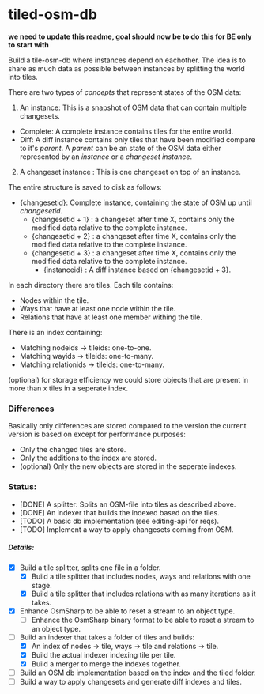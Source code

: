 tiled-osm-db
============

**we need to update this readme, goal should now be to do this for BE only to start with**

Build a tile-osm-db where instances depend on eachother. The idea is to share as much data as possible between instances by splitting the world into tiles.

There are two types of _concepts_ that represent states of the OSM data:
1. An instance: This is a snapshot of OSM data that can contain multiple changesets.
  - Complete: A complete instance contains tiles for the entire world.
  - Diff: A diff instance contains only tiles that have been modified compare to it's _parent_. A _parent_ can be an state of the OSM data either represented by an _instance_ or a _changeset instance_.
2. A changeset instance : This is one changeset on top of an instance.

The entire structure is saved to disk as follows:

- {changesetid}: Complete instance, containing the state of OSM up until _changesetid_.
	- {changesetid + 1} : a changeset after time X, contains only the modified data relative to the complete instance.
	- {changesetid + 2} : a changeset after time X, contains only the modified data relative to the complete instance.
	- {changesetid + 3} : a changeset after time X, contains only the modified data relative to the complete instance.
		- {instanceid} : A diff instance based on {changesetid + 3}.

In each directory there are tiles. Each tile contains:

- Nodes within the tile.
- Ways that have at least one node within the tile.
- Relations that have at least one member withing the tile.

There is an index containing:

- Matching nodeids -> tileids: one-to-one.
- Matching wayids -> tileids: one-to-many.
- Matching relationids -> tileids: one-to-many.

(optional) for storage efficiency we could store objects that are present in more than x tiles in a seperate index.

### Differences

Basically only differences are stored compared to the version the current version is based on except for performance purposes:

- Only the changed tiles are store. 
- Only the additions to the index are stored.
- (optional) Only the new objects are stored in the seperate indexes.

### Status:

- [DONE] A splitter: Splits an OSM-file into tiles as described above.
- [DONE] An indexer that builds the indexed based on the tiles.
- [TODO] A basic db implementation (see editing-api for reqs).
- [TODO] Implement a way to apply changesets coming from OSM.

##### Details:

- [x] Build a tile splitter, splits one file in a folder.
  - [x] Build a tile splitter that includes nodes, ways and relations with one stage.
  - [X] Build a tile splitter that includes relations with as many iterations as it takes.
- [x] Enhance OsmSharp to be able to reset a stream to an object type.
  - [ ] Enhance the OsmSharp binary format to be able to reset a stream to an object type.
- [ ] Build an indexer that takes a folder of tiles and builds:
  - [x] An index of nodes -> tile, ways -> tile and relations -> tile.
  - [X] Build the actual indexer indexing tile per tile.
  - [X] Build a merger to merge the indexes together.
- [ ] Build an OSM db implementation based on the index and the tiled folder.
- [ ] Build a way to apply changesets and generate diff indexes and tiles.
